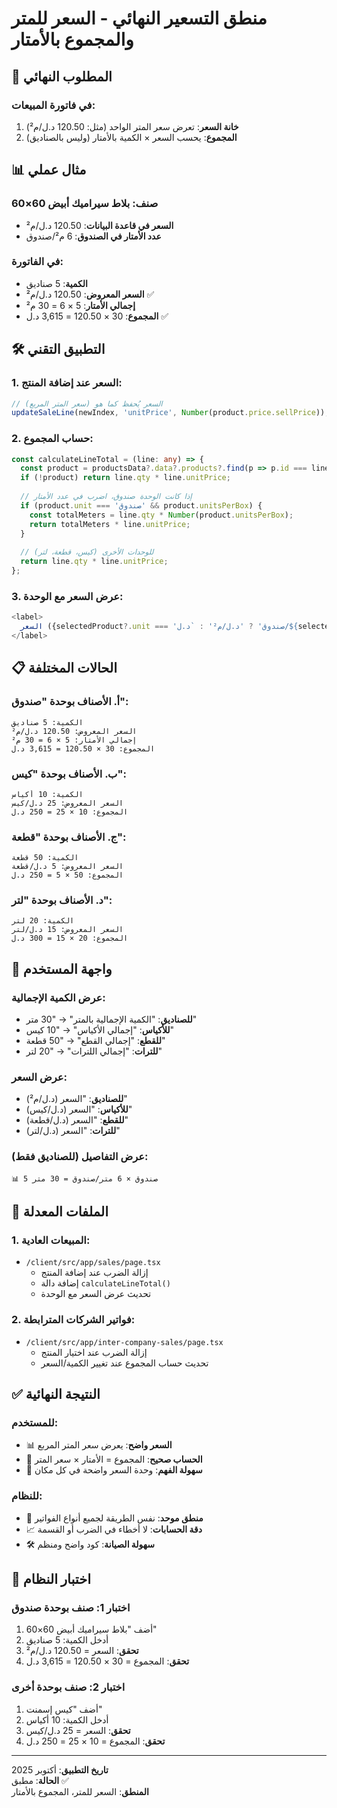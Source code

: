 # منطق التسعير النهائي - السعر للمتر والمجموع بالأمتار

## 🎯 المطلوب النهائي

### في فاتورة المبيعات:
1. **خانة السعر**: تعرض سعر المتر الواحد (مثل: 120.50 د.ل/م²)
2. **المجموع**: يحسب السعر × الكمية بالأمتار (وليس بالصناديق)

## 📊 مثال عملي

### صنف: بلاط سيراميك أبيض 60×60
- **السعر في قاعدة البيانات**: 120.50 د.ل/م²
- **عدد الأمتار في الصندوق**: 6 م²/صندوق

### في الفاتورة:
- **الكمية**: 5 صناديق
- **السعر المعروض**: 120.50 د.ل/م² ✅
- **إجمالي الأمتار**: 5 × 6 = 30 م²
- **المجموع**: 30 × 120.50 = 3,615 د.ل ✅

## 🛠️ التطبيق التقني

### 1. السعر عند إضافة المنتج:
```typescript
// السعر يُحفظ كما هو (سعر المتر المربع)
updateSaleLine(newIndex, 'unitPrice', Number(product.price.sellPrice));
```

### 2. حساب المجموع:
```typescript
const calculateLineTotal = (line: any) => {
  const product = productsData?.data?.products?.find(p => p.id === line.productId);
  if (!product) return line.qty * line.unitPrice;
  
  // إذا كانت الوحدة صندوق، اضرب في عدد الأمتار
  if (product.unit === 'صندوق' && product.unitsPerBox) {
    const totalMeters = line.qty * Number(product.unitsPerBox);
    return totalMeters * line.unitPrice;
  }
  
  // للوحدات الأخرى (كيس، قطعة، لتر)
  return line.qty * line.unitPrice;
};
```

### 3. عرض السعر مع الوحدة:
```typescript
<label>
  السعر ({selectedProduct?.unit === 'صندوق' ? 'د.ل/م²' : `د.ل/${selectedProduct?.unit || 'وحدة'}`})
</label>
```

## 📋 الحالات المختلفة

### أ. الأصناف بوحدة "صندوق":
```
الكمية: 5 صناديق
السعر المعروض: 120.50 د.ل/م²
إجمالي الأمتار: 5 × 6 = 30 م²
المجموع: 30 × 120.50 = 3,615 د.ل
```

### ب. الأصناف بوحدة "كيس":
```
الكمية: 10 أكياس
السعر المعروض: 25 د.ل/كيس
المجموع: 10 × 25 = 250 د.ل
```

### ج. الأصناف بوحدة "قطعة":
```
الكمية: 50 قطعة
السعر المعروض: 5 د.ل/قطعة
المجموع: 50 × 5 = 250 د.ل
```

### د. الأصناف بوحدة "لتر":
```
الكمية: 20 لتر
السعر المعروض: 15 د.ل/لتر
المجموع: 20 × 15 = 300 د.ل
```

## 🎨 واجهة المستخدم

### عرض الكمية الإجمالية:
- **للصناديق**: "الكمية الإجمالية بالمتر" → "30 متر"
- **للأكياس**: "إجمالي الأكياس" → "10 كيس"
- **للقطع**: "إجمالي القطع" → "50 قطعة"
- **للترات**: "إجمالي اللترات" → "20 لتر"

### عرض السعر:
- **للصناديق**: "السعر (د.ل/م²)"
- **للأكياس**: "السعر (د.ل/كيس)"
- **للقطع**: "السعر (د.ل/قطعة)"
- **للترات**: "السعر (د.ل/لتر)"

### عرض التفاصيل (للصناديق فقط):
```
📊 5 صندوق × 6 متر/صندوق = 30 متر
```

## 🔧 الملفات المعدلة

### 1. المبيعات العادية:
- `/client/src/app/sales/page.tsx`
  - إزالة الضرب عند إضافة المنتج
  - إضافة دالة `calculateLineTotal()`
  - تحديث عرض السعر مع الوحدة

### 2. فواتير الشركات المترابطة:
- `/client/src/app/inter-company-sales/page.tsx`
  - إزالة الضرب عند اختيار المنتج
  - تحديث حساب المجموع عند تغيير الكمية/السعر

## ✅ النتيجة النهائية

### للمستخدم:
- 📊 **السعر واضح**: يعرض سعر المتر المربع
- 🧮 **الحساب صحيح**: المجموع = الأمتار × سعر المتر
- 🎯 **سهولة الفهم**: وحدة السعر واضحة في كل مكان

### للنظام:
- 🔄 **منطق موحد**: نفس الطريقة لجميع أنواع الفواتير
- 📈 **دقة الحسابات**: لا أخطاء في الضرب أو القسمة
- 🛠️ **سهولة الصيانة**: كود واضح ومنظم

## 🧪 اختبار النظام

### اختبار 1: صنف بوحدة صندوق
1. أضف "بلاط سيراميك أبيض 60×60"
2. أدخل الكمية: 5 صناديق
3. **تحقق**: السعر = 120.50 د.ل/م²
4. **تحقق**: المجموع = 30 × 120.50 = 3,615 د.ل

### اختبار 2: صنف بوحدة أخرى
1. أضف "كيس إسمنت"
2. أدخل الكمية: 10 أكياس
3. **تحقق**: السعر = 25 د.ل/كيس
4. **تحقق**: المجموع = 10 × 25 = 250 د.ل

---

**تاريخ التطبيق**: أكتوبر 2025  
**الحالة**: مطبق ✅  
**المنطق**: السعر للمتر، المجموع بالأمتار
